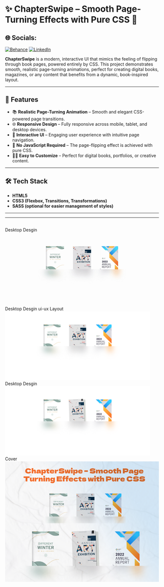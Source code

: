 # ✨ ChapterSwipe – Smooth Page-Turning Effects with Pure CSS 📖
## 🌐 Socials:
[![Behance](https://img.shields.io/badge/Behance-1769ff?logo=behance&logoColor=white)](https://behance.net/dhirukumar) [![LinkedIn](https://img.shields.io/badge/LinkedIn-%230077B5.svg?logo=linkedin&logoColor=white)](https://linkedin.com/in/dharmendraverma95) 



**ChapterSwipe** is a modern, interactive UI that mimics the feeling of flipping through book pages, powered entirely by CSS. This project demonstrates smooth, realistic page-turning animations, perfect for creating digital books, magazines, or any content that benefits from a dynamic, book-inspired layout.


---

## 🚀 Features

- 📚 **Realistic Page-Turning Animation** – Smooth and elegant CSS-powered page transitions.
- 🌐 **Responsive Design** – Fully responsive across mobile, tablet, and desktop devices.
- 🎯 **Interactive UI** – Engaging user experience with intuitive page navigation.
- 🎨 **No JavaScript Required** – The page-flipping effect is achieved with pure CSS.
- 🧑‍💻 **Easy to Customize** – Perfect for digital books, portfolios, or creative content.

---

## 🛠️ Tech Stack

- **HTML5**
- **CSS3 (Flexbox, Transitions, Transformations)**
- **SASS (optional for easier management of styles)**

---
---

<br>
<span>Desktop Desgin</span><br/>
<a href="" target="_blank" >
<img src="./img/bookListSection.gif" width="575px"/>
</a>
<br />
<span>Desktop Desgin ui-ux Layout</span><br/>
<a href="" target="_blank" >
<img src="./img/bookListSection.png" width="475px"/>
</a>
<br />
<span>Desktop Desgin</span><br/>
<a href="" target="_blank" >
<img src="./img/bookListHoverSection.png" width="475px"/>
</a>
<br />
<span>Cover</span><br/>
<a href="" target="_blank" >
<img src="./img/cover.png" width="575px"/>
</a>